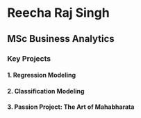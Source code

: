 # Reecha Raj Singh
## MSc Business Analytics

### Key Projects 
#### 1. Regression Modeling

#### 2. Classification Modeling

#### 3. Passion Project: The Art of Mahabharata 




